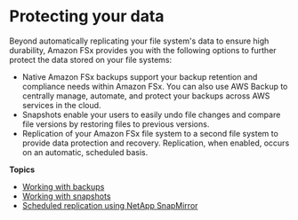 # Protecting your data<a name="protecting-data"></a>

Beyond automatically replicating your file system's data to ensure high durability, Amazon FSx provides you with the following options to further protect the data stored on your file systems: 
+ Native Amazon FSx backups support your backup retention and compliance needs within Amazon FSx\. You can also use AWS Backup to centrally manage, automate, and protect your backups across AWS services in the cloud\.
+ Snapshots enable your users to easily undo file changes and compare file versions by restoring files to previous versions\. 
+ Replication of your Amazon FSx file system to a second file system to provide data protection and recovery\. Replication, when enabled, occurs on an automatic, scheduled basis\. 

**Topics**
+ [Working with backups](using-backups.md)
+ [Working with snapshots](snapshots-ontap.md)
+ [Scheduled replication using NetApp SnapMirror](scheduled-replication.md)